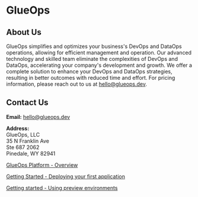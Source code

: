 # GlueOps

## About Us

GlueOps simplifies and optimizes your business's DevOps and DataOps operations, allowing for efficient management and operation. Our advanced technology and skilled team eliminate the complexities of DevOps and DataOps, accelerating your company's development and growth. We offer a complete solution to enhance your DevOps and DataOps strategies, resulting in better outcomes with reduced time and effort. For pricing information, please reach out to us at hello@glueops.dev.

## Contact Us

**Email:** hello@glueops.dev

**Address:**<br>
GlueOps, LLC<br>
35 N Franklin Ave <br>
Ste 687 2062 <br>
Pinedale, WY 82941


[GlueOps Platform - Overview](./overview.md)

[Getting Started - Deploying your first application](./quickstarts/hello-world.md)

[Getting started - Using preview environments](./quickstarts/previews.md)
